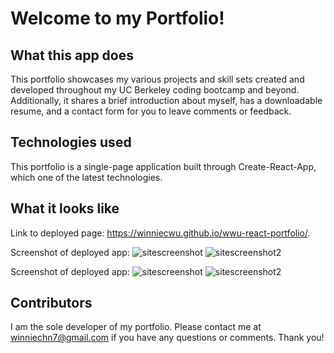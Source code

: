 # Welcome to my Portfolio!

## What this app does
This portfolio showcases my various projects and skill sets created and developed throughout my UC Berkeley coding bootcamp and beyond. Additionally, it shares a brief introduction about myself, has a downloadable resume, and a contact form for you to leave comments or feedback. 

## Technologies used
This portfolio is a single-page application built through Create-React-App, which one of the latest technologies.

## What it looks like
Link to deployed page: https://winniecwu.github.io/wwu-react-portfolio/.

Screenshot of deployed app:
![sitescreenshot](https://user-images.githubusercontent.com/95206117/200487792-df2a3f12-4975-4e4b-b21a-eb5f6726af01.jpg)
![sitescreenshot2](https://user-images.githubusercontent.com/95206117/200487810-874a19c7-d413-4cb7-8349-3009a5e27e6c.jpg)

Screenshot of deployed app:
![sitescreenshot](https://user-images.githubusercontent.com/95206117/200487792-df2a3f12-4975-4e4b-b21a-eb5f6726af01.jpg)
![sitescreenshot2](https://user-images.githubusercontent.com/95206117/200487810-874a19c7-d413-4cb7-8349-3009a5e27e6c.jpg)

## Contributors
I am the sole developer of my portfolio. Please contact me at winniechn7@gmail.com if you have any questions or comments. Thank you!
